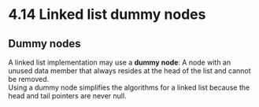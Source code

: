 # 4.14 Linked list dummy nodes

## Dummy nodes
A linked list implementation may use a **dummy node**: A node with an unused data member that always resides at the head of the list and cannot be removed.   
Using a dummy node simplifies the algorithms for a linked list because the head and tail pointers are never null.   
